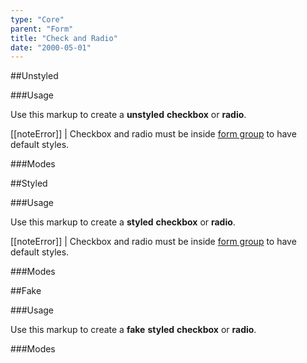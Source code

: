 ```yaml
---
type: "Core"
parent: "Form"
title: "Check and Radio"
date: "2000-05-01"
---
```


##Unstyled

###Usage

Use this markup to create a **unstyled** **checkbox** or **radio**.

<script type="text/plain" class="language-markup">
  <form>
    <div class="form-group">
      <input type="checkbox" id="checkbox-unstyled" class="unstyled">
      <label class="form-label" for="checkbox-unstyled">
        <!-- content -->
      </label>
    </div>

    <div class="form-group">
      <input type="radio" id="radio-unstyled" name="radio-unstyled" class="unstyled">
      <label class="form-label" for="radio-unstyled">
        <!-- content -->
      </label>
    </div>
  </form>
</script>

[[noteError]]
| Checkbox and radio must be inside [form group](/core/form/group) to have default styles.

###Modes

<demo>
  <demovanilla src="vanilla/core/form/check-radio-unstyled-block">
  </demovanilla>
  <demovanilla src="vanilla/core/form/check-radio-unstyled-inline">
  </demovanilla>
  <demovanilla src="vanilla/core/form/check-radio-unstyled-disabled">
  </demovanilla>
</demo>

##Styled

###Usage

Use this markup to create a **styled** **checkbox** or **radio**.

<script type="text/plain" class="language-markup">
  <form>
    <div class="form-group">
      <input type="checkbox" id="checkbox-styled">
      <label class="form-label" for="checkbox-styled">
        <!-- content -->
      </label>
    </div>

    <div class="form-group">
      <input type="radio" id="radio-styled" name="radio-styled">
      <label class="form-label" for="radio-styled">
        <!-- content -->
      </label>
    </div>
  </form>
</script>

[[noteError]]
| Checkbox and radio must be inside [form group](/core/form/group) to have default styles.

###Modes

<demo>
  <demovanilla src="vanilla/core/form/check-radio-styled-block">
  </demovanilla>
  <demovanilla src="vanilla/core/form/check-radio-styled-inline">
  </demovanilla>
  <demovanilla src="vanilla/core/form/check-radio-styled-disabled">
  </demovanilla>
</demo>

##Fake

###Usage

Use this markup to create a **fake** **styled** **checkbox** or **radio**.

<script type="text/plain" class="language-markup">
  <div class="form-group">
    <div class="checkbox-styled">
      <!-- content -->
    </div>
  </div>

  <div class="form-group">
    <div class="radio-styled">
      <!-- content -->
    </div>
  </div>
</script>

###Modes

<demo>
  <demovanilla src="vanilla/core/form/check-radio-fake-block">
  </demovanilla>
  <demovanilla src="vanilla/core/form/check-radio-fake-inline">
  </demovanilla>
  <demovanilla src="vanilla/core/form/check-radio-fake-disabled">
  </demovanilla>
</demo>
